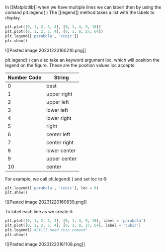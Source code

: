 In [[Matplotlib]] when we have multiple lines we can laberl then by using the comand plt.legend( )
The [[legend]] method takes a list with the labels to display.
```Python
plt.plot([0, 1, 2, 3, 4], [0, 1, 4, 9, 16])
plt.plot([0, 1, 2, 3, 4], [0, 1, 8, 27, 64])
plt.legend(['parabola', 'cubic'])
plr.show()
```

![[Pasted image 20231220160210.png]]

plt.legend( ) can also take an keyword argument loc, which will position the legend on the figure.
These are the position values loc accepts:

|Number Code|String|
|---|---|
|0|best|
|1|upper right|
|2|upper left|
|3|lower left|
|4|lower right|
|5|right|
|6|center left|
|7|center right|
|8|lower center|
|9|upper center|
|10|center|

For example, we call plt.legend( ) and set loc to 6:
```python
plt.legend(['parabola', 'cubic'], loc = 6)
plt.show()
```
![[Pasted image 20231220160839.png]]

To label each line as we create it:

```Python
plt.plot([0, 1, 2, 3, 4], [0, 1, 4, 9, 16], label = 'parabola')
plt.plot([0, 1, 2, 3, 4], [0, 1, 8, 27, 64], label = 'cubic')
plt.legend() #Still need this comand!
plt.show()
```
![[Pasted image 20231220161108.png]]